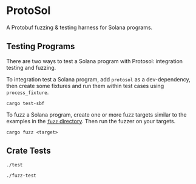 # ProtoSol

A Protobuf fuzzing & testing harness for Solana programs.

## Testing Programs

There are two ways to test a Solana program with Protosol: integration testing
and fuzzing.

To integration test a Solana program, add `protosol` as a dev-dependency, then
create some fixtures and run them within test cases using `process_fixture`.

```
cargo test-sbf
```

To fuzz a Solana program, create one or more fuzz targets similar to the
examples in the [`fuzz` directory](./fuzz/). Then run the fuzzer on your
targets.

```
cargo fuzz <target>
```

## Crate Tests

```
./test
```

```
./fuzz-test
```
